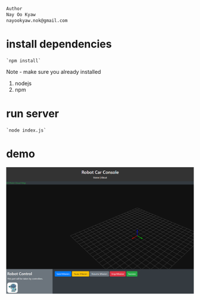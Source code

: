     Author
    Nay Oo Kyaw
    nayookyaw.nok@gmail.com

# install dependencies

    `npm install`

Note - make sure you already installed 
1. nodejs
2. npm

# run server

    `node index.js`

# demo

![dashboard](demo-images/dashboard-demo.png)
